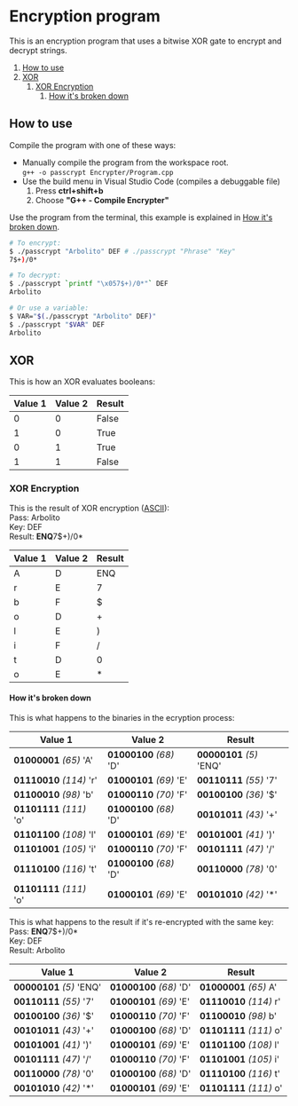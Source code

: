 # Encryption program

This is an encryption program that uses a bitwise XOR gate to encrypt and
decrypt strings.

1. [How to use](#How-to-use)
1. [XOR](#XOR)
    1. [XOR Encryption](#XOR-Encryption)
        1. [How it's broken down](#How-it's-broken-down)

## How to use

Compile the program with one of these ways:

* Manually compile the program from the workspace root.  
    `g++ -o passcrypt Encrypter/Program.cpp`
* Use the build menu in Visual Studio Code (compiles a debuggable file)
    1. Press **ctrl+shift+b**
    1. Choose **"G++ - Compile Encrypter"**

Use the program from the terminal, this example is explained in
[How it's broken down](#How-it's-broken-down).

```bash
# To encrypt:
$ ./passcrypt "Arbolito" DEF # ./passcrypt "Phrase" "Key"
7$+)/0*

# To decrypt:
$ ./passcrypt `printf "\x057$+)/0*"` DEF
Arbolito

# Or use a variable:
$ VAR="$(./passcrypt "Arbolito" DEF)"
$ ./passcrypt "$VAR" DEF
Arbolito
```

## XOR

This is how an XOR evaluates booleans:

Value 1 | Value 2 | Result
-|-|-
0 | 0 | False
1 | 0 | True
0 | 1 | True
1 | 1 | False

### XOR Encryption

This is the result of XOR encryption ([ASCII](http://www.asciitable.com/)):  
Pass: Arbolito  
Key: DEF  
Result: **ENQ**7$+)/0\*

Value 1 | Value 2 | Result
-|-|-
A | D | ENQ
r | E | 7
b | F | $
o | D | +
l | E | )
i | F | /
t | D | 0
o | E | *

#### How it's broken down

This is what happens to the binaries in the ecryption process:

Value 1 | Value 2 | Result
-|-|-
**01000001** *(65)* 'A' | **01000100** *(68)* 'D' | **00000101** *(5)* 'ENQ'
**01110010** *(114)* 'r' | **01000101** *(69)* 'E' | **00110111** *(55)* '7'
**01100010** *(98)* 'b' | **01000110** *(70)* 'F' | **00100100** *(36)* '$'
**01101111** *(111)* 'o' | **01000100** *(68)* 'D' | **00101011** *(43)* '+'
**01101100** *(108)* 'l' | **01000101** *(69)* 'E' | **00101001** *(41)* ')'
**01101001** *(105)* 'i' | **01000110** *(70)* 'F' | **00101111** *(47)* '/'
**01110100** *(116)* 't' | **01000100** *(68)* 'D' | **00110000** *(78)* '0'
**01101111** *(111)* 'o' | **01000101** *(69)* 'E' | **00101010** *(42)* '*'

This is what happens to the result if it's re-encrypted with the same key:  
Pass: **ENQ**7$+)/0\*  
Key: DEF  
Result: Arbolito

Value 1 | Value 2 | Result
-|-|-
**00000101** *(5)* 'ENQ' | **01000100** *(68)* 'D' | **01000001** *(65)* A'
**00110111** *(55)* '7' | **01000101** *(69)* 'E' | **01110010** *(114)* r'
**00100100** *(36)* '$' | **01000110** *(70)* 'F' | **01100010** *(98)* b'
**00101011** *(43)* '+' | **01000100** *(68)* 'D' | **01101111** *(111)* o'
**00101001** *(41)* ')' | **01000101** *(69)* 'E' | **01101100** *(108)* l'
**00101111** *(47)* '/' | **01000110** *(70)* 'F' | **01101001** *(105)* i'
**00110000** *(78)* '0' | **01000100** *(68)* 'D' | **01110100** *(116)* t'
**00101010** *(42)* '*' | **01000101** *(69)* 'E' | **01101111** *(111)* o'

